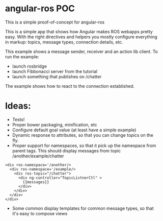 # angular-ros POC

This is a simple proof-of-concept for angular-ros

This is a simple app that shows how Angular makes ROS webapps pretty
easy. With the right directives and helpers you mostly configure
everything in markup: topics, message types, connection details, etc.

This example shows a message sender, receiver and an action lib
client. To run the example:
 * launch rosbridge
 * launch Fibbonacci server from the tutorial
 * launch something that publishes on /chatter

 The example shows how to react to the connection established.

# Ideas:

* Tests!
* Proper bower packaging, minification, etc
* Configure default goal value (at least have a simple example)
* Dynamic response to attributes, so that you can change topics on the fly.
* Proper support for namespaces, so that it pick up the namespace from
  parent tags. This should display messages from topic /another/example/chatter

```
<div ros-namespace='/another/>
  <div ros-namespace='/example/>
    <div ros-topic="/chatter">
      <div ng-controller="TopicListnerCtl" >
        {{messages}}
      </div>
    </div>
  </div>
</div>
```

* Some common display templates for common message types, so that it's easy to compose views
